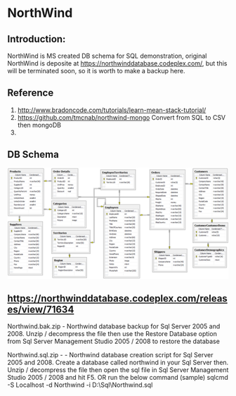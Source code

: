 # NorthWind
## Introduction:
NorthWind is MS created DB schema for SQL demonstration, original NorthWind is deposite at https://northwinddatabase.codeplex.com/, but this will be terminated soon, so it is worth to make a backup here.

## Reference
1. http://www.bradoncode.com/tutorials/learn-mean-stack-tutorial/ 
2. https://github.com/tmcnab/northwind-mongo
  Convert from SQL to CSV then mongoDB
3.

## DB Schema
   ![Alt](/images/Northwind.png "Title")
   
## https://northwinddatabase.codeplex.com/releases/view/71634
Northwind.bak.zip - Northwind database backup for Sql Server 2005 and 2008.
Unzip / decompress the file then use the Restore Database option from Sql Server Management Studio 2005 / 2008 to restore the database

Northwind.sql.zip - - Northwind database creation script for Sql Server 2005 and 2008.
Create a database called northwind in your Sql Server then.
Unzip / decompress the file then open the sql file in Sql Server Management Studio 2005 / 2008 and hit F5.
OR
run the below command (sample)
sqlcmd -S Localhost -d Northwind -i D:\Sql\Northwind.sql
